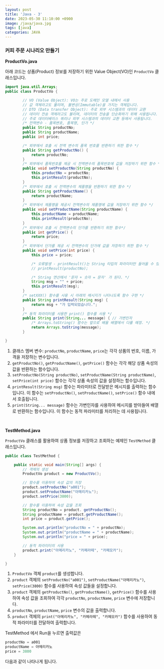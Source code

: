 ```yaml
---
layout: post
title: 'Java - 3'
date: 2023-05-30 11:10:00 +0900
image: /java/java.jpg
tags: [java]
categories: JAVA
---
```


### 커피 주문 시나리오 만들기

**ProductVo.java**

아래 코드는 상품(Product) 정보를 저장하기 위한 Value Object(VO)인 `ProductVo` 클래스입니다.

```java
import java.util.Arrays;
public class ProductVo {

		// VO (Value Object): VO는 주로 도메인 모델 내에서 사용
		// 값 객체라고도 불리며, 불변성(Immutable)을 가지는 객체입니다.
		// DTO (Data transfer Object): 주로 외부 시스템과의 데이터 교환
		// 데이터 전송 객체라고도 불리며, 데이터의 전송을 단순화하기 위해 사용됩니다.
		// 주로 데이터베이스 쿼리나 외부 시스템과의 데이터 교환 등에서 사용됩니다.
		/* 전역변수 - 품목변호, 품목명, 단가 */
		public String productNo;
		public String productName;
		public int price;

		/* 외부에서 호출 시 전역 변수의 품목 번호를 반환하기 위한 함수 */
		public String getProductNo() {
			return productNo;
		}
		/* 외부에서 품목번호를 제공 시 전역변수의 품목번호에 값을 저장하기 위한 함수 */
		public void setProductNo(String productNo) {
			this.productNo = productNo;
			this.printResult(productNo);
		}
		/* 외부에서 호출 시 전역변수의 제품명을 반환하기 위한 함수 */
		public String getProductName() {
			return productName;
		}
		/* 외부에서 제품명을 제공시 전역변수의 제품명에 값을 저장하기 위한 함수 */
		public void setProductName(String productName) {
			this.productName = productName;
			this.printResult(productNo);
		}
		/* 외부에서 호출 시 전역변수의 단가를 반환하기 위한 함수*/
		public int getPrice() {
			return price;
		}
		/* 외부에서 단가를 제공 시 전역변수의 단가에 값을 저장하기 위한 함수 */
		public void setPrice(int price) {
			this.price = price;

			/* 오류발생 - printResult()는 String 타입의 파라미터만 들어올 수 있다.*/
			// printResult(productNo);

			/* String 연산에서 '문자 + 숫자 = 문자' 가 된다. */
			String msg = "" + price;
			this.printResult(msg);
		}
		/* setXXX() 함수를 사용 시 아래의 메시지가 나타나도록 함수 구현 */
		public String printResult(String msg) {
			return msg + "가 입력되었습니다.";
		}
		/* 동적 파라미터를 사용한 print() 함수를 사용 */
		public String print(String... message) { // 가변인자
			/* Arrays.toString() 함수는 앞으로 배울 배열에서 다룰 예정. */
			return Arrays.toString(message);
		}

}
```

1. 클래스 멤버 변수: `productNo`, `productName`, `price`는 각각 상품의 번호, 이름, 가격을 저장하는 변수입니다.
2. `getProductNo()`, `getProductName()`, `getPrice()` 함수는 각각 해당 상품 속성의 값을 반환하는 함수입니다.
3. `setProductNo(String productNo)`, `setProductName(String productName)`, `setPrice(int price)` 함수는 각각 상품 속성의 값을 설정하는 함수입니다.
4. `printResult(String msg)` 함수는 파라미터로 전달받은 메시지를 출력하는 함수입니다. 이 함수는 `setProductNo()`, `setProductName()`, `setPrice()` 함수 내에서 호출됩니다.
5. `print(String... message)` 함수는 가변인자를 사용하여 메시지를 받아들여 배열로 반환하는 함수입니다. 이 함수는 동적 파라미터를 처리하는 데 사용됩니다.

<br/>

**TestMethod.java**

`ProductVo` 클래스를 활용하여 상품 정보를 저장하고 조회하는 예제인 `TestMethod` 클래스입니다.

```java
public class TestMethod {

	public static void main(String[] args) {
		// 객체의 생성
		ProductVo product = new ProductVo();

		// 함수를 이용하여 속성 값의 저장
		product.setProductNo("a001");
		product.setProductName("아메리카노");
		product.setPrice(3800);

		// 함수를 이용하여 속성 값을 조회
		String productNo = product. getProductNo();
		String productName = product.getProductName();
		int price = product.getPrice();

		System.out.println("productNo = " + productNo);
		System.out.println("productName = " + productName);
		System.out.println("price = " + price);

		// 동적 파라미터의 사용
		product.print("아메리카노", "카페라떼", "카페모카");
	}

}
```

1. `ProductVo` 객체 `product`를 생성합니다.
2. `product` 객체의 `setProductNo("a001")`, `setProductName("아메리카노")`, `setPrice(3800)` 함수를 사용하여 속성 값들을 설정합니다.
3. `product` 객체의 `getProductNo()`, `getProductName()`, `getPrice()` 함수를 사용하여 속성 값을 조회하여 각각 `productNo`, `productName`, `price` 변수에 저장합니다.
4. `productNo`, `productName`, `price` 변수의 값을 출력합니다.
5. `product` 객체의 `print("아메리카노", "카페라떼", "카페모카")` 함수를 사용하여 동적 파라미터를 전달하여 출력합니다.

TestMethod 에서 Run을 누르면 출력값은

```java
productNo = a001
productName = 아메리카노
price = 3800
```

다음과 같이 나타나게 됩니다.
